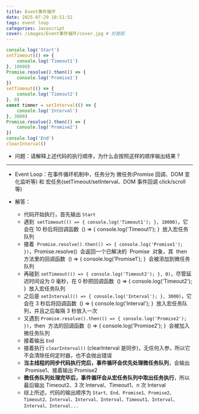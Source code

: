 ```yaml
---
title: Event事件循环
date: 2025-07-29 10:51:52
tags: event loop
categories: Javascript
cover: /images/Event事件循环/cover.jpg # 封面图
---
```


```javascript
console.log('Start')
setTimeout(() => {
	console.log('Timeout1')
}, 10000)
Promise.resolve().then(() => {
	console.log('Promise1')
})
setTimeout(() => {
	console.log('Timeout2')
}, 0)
const timmer = setInterval(() => {
	console.log('Interval')
}, 3000)
Promise.resolve().then(() => {
	console.log('Promise2')
})
console.log('End')
clearInterval()
```

- 问题：请解释上述代码的执行顺序，为什么会按照这样的顺序输出结果？

---

- Event Loop：在事件循环机制中，任务分为 微任务(Promise 回调、DOM 变化监听等) 和 宏任务(setTimeout/setInterval、DOM 事件回调 click/scroll 等)

- 解答：
  - 代码开始执行，首先输出 `Start`
  - 遇到  `setTimeout(() => { console.log('Timeout1'); }, 10000)`，它会在 10 秒后将回调函数  () => { console.log('Timeout1'); }  放入宏任务队列
  - 接着  `Promise.resolve().then(() => { console.log('Promise1'); })`，Promise.resolve()  会返回一个已解决的  Promise  对象，其  then  方法里的回调函数  () => { console.log('Promise1'); }  会被添加到微任务队列
  - 再碰到 `setTimeout(() => { console.log('Timeout2'); }, 0)`，尽管延迟时间设为 0 毫秒，在 0 秒把回调函数  () => { console.log('Timeout2'); }  放入宏任务队列
  - 之后是 `setInterval(() => { console.log('Interval'); }, 3000)`，它会在 3 秒后将回调函数  () => { console.log('Interval'); }  放入宏任务队列，并且之后每隔 3 秒放入一次
  - 又遇到 `Promise.resolve().then(() => { console.log('Promise2'); })`，then  方法的回调函数  () => { console.log('Promise2'); }  会被加入微任务队列
  - 接着输出 `End`
  - 接着执行 `clearInterval()` (clearInterval 是同步)，无任何入参，所以它不会清除任何定时器，也不会抛出错误
  - **当主线程的同步代码执行完后，事件循环会优先处理微任务队列**，会输出  Promise1、接着输出 Promise2
  - **微任务队列处理完毕后，事件循环会从宏任务队列中取出任务执行**，所以最后输出 Timeout2、3 次 Interval、Timeout1、n 次 Interval
  - 综上所述，代码的输出顺序为 `Start、End、Promise1、Promise2、Timeout2、Interval、Interval、Interval、Timeout1、Interval、Interval、Interval...`
